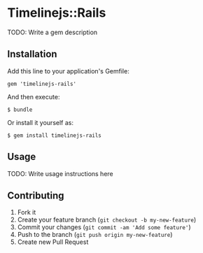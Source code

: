 # Timelinejs::Rails

TODO: Write a gem description

## Installation

Add this line to your application's Gemfile:

    gem 'timelinejs-rails'

And then execute:

    $ bundle

Or install it yourself as:

    $ gem install timelinejs-rails

## Usage

TODO: Write usage instructions here

## Contributing

1. Fork it
2. Create your feature branch (`git checkout -b my-new-feature`)
3. Commit your changes (`git commit -am 'Add some feature'`)
4. Push to the branch (`git push origin my-new-feature`)
5. Create new Pull Request
